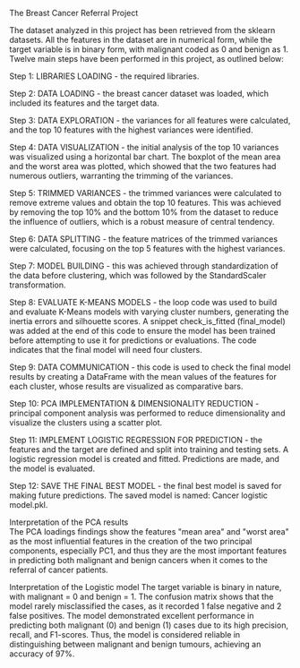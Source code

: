 The Breast Cancer Referral Project

The dataset analyzed in this project has been retrieved from the sklearn datasets. All the features in the dataset are in numerical form, while the target variable is in binary form, with malignant coded as 0 and benign as 1. Twelve main steps have been performed in this project, as outlined below:

Step 1: LIBRARIES LOADING - the required libraries.  

Step 2: DATA LOADING - the breast cancer dataset was loaded, which included its features and the target data.  

Step 3: DATA EXPLORATION - the variances for all features were calculated, and the top 10 features with the highest variances were identified.  

Step 4: DATA VISUALIZATION - the initial analysis of the top 10 variances was visualized using a horizontal bar chart. The boxplot of the mean area and the worst area was plotted, which showed that the two features had numerous outliers, warranting the trimming of the variances.  

Step 5: TRIMMED VARIANCES - the trimmed variances were calculated to remove extreme values and obtain the top 10 features. This was achieved by removing the top 10% and the bottom 10% from the dataset to reduce the influence of outliers, which is a robust measure of central tendency.  

Step 6: DATA SPLITTING - the feature matrices of the trimmed variances were calculated, focusing on the top 5 features with the highest variances.  

Step 7: MODEL BUILDING - this was achieved through standardization of the data before clustering, which was followed by the StandardScaler transformation.  

Step 8: EVALUATE K-MEANS MODELS - the loop code was used to build and evaluate K-Means models with varying cluster numbers, generating the inertia errors and silhouette scores. A snippet check_is_fitted (final_model) was added at the end of this code to ensure the model has been trained before attempting to use it for predictions or evaluations. The code indicates that the final model will need four clusters.  

Step 9: DATA COMMUNICATION - this code is used to check the final model results by creating a DataFrame with the mean values of the features for each cluster, whose results are visualized as comparative bars.  

Step 10: PCA IMPLEMENTATION & DIMENSIONALITY REDUCTION - principal component analysis was performed to reduce dimensionality and visualize the clusters using a scatter plot.  

Step 11: IMPLEMENT LOGISTIC REGRESSION FOR PREDICTION - the features and the target are defined and split into training and testing sets. A logistic regression model is created and fitted. Predictions are made, and the model is evaluated.  

Step 12: SAVE THE FINAL BEST MODEL - the final best model is saved for making future predictions. The saved model is named: Cancer logistic model.pkl.  

Interpretation of the PCA results  
The PCA loadings findings show the features "mean area" and "worst area" as the most influential features in the creation of the two principal components, especially PC1, and thus they are the most important features in predicting both malignant and benign cancers when it comes to the referral of cancer patients.  

Interpretation of the Logistic model 
The target variable is binary in nature, with malignant = 0 and benign = 1. The confusion matrix shows that the model rarely misclassified the cases, as it recorded 1 false negative and 2 false positives. The model demonstrated excellent performance in predicting both malignant (0) and benign (1) cases due to its high precision, recall, and F1-scores. Thus, the model is considered reliable in distinguishing between malignant and benign tumours, achieving an accuracy of 97%.  
